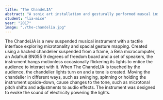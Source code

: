 ```yaml
---
title: "The ChandeLIA"
abstract: "A sonic art installation and gesturally performed muscal instrument made from a chandelier."
student: "lia-mice"
year: "2017"
image: "./the-chandelia.jpg"
---
```

The ChandeLIA is a new suspended musical instrument with a tactile interface exploring microtonality and spacial gesture mapping. Created using a hacked chandelier suspended from a frame, a Bela microcomputer, an Adafruit BN055 9 degrees of freedom board and a set of speakers, the instrument hangs motionless occasionally flickering its lights to entice the audience to interact with it.
When The ChandeLIA is touched by the audience, the chandelier lights turn on and a tone is created. Moving the chandelier in different ways, such as swinging, spinning or holding the instrument upside-down, cause changes to the tone, such as microtonal pitch shifts and adjustments to audio effects. The instrument was designed to evoke the sound of electricity powering the lights.